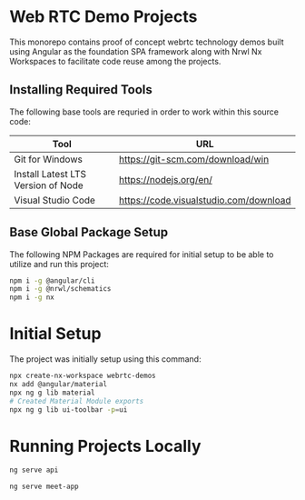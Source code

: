 # Web RTC Demo Projects

This monorepo contains proof of concept webrtc technology demos built using Angular as the foundation SPA framework along with Nrwl Nx Workspaces to facilitate code reuse among the projects.

## Installing Required Tools

The following base tools are requried in order to work within this source code:

| Tool                               | URL                                    |
| ---------------------------------- | -------------------------------------- |
| Git for Windows                    | https://git-scm.com/download/win       |
| Install Latest LTS Version of Node | https://nodejs.org/en/                 |
| Visual Studio Code                 | https://code.visualstudio.com/download |

## Base Global Package Setup

The following NPM Packages are required for initial setup to be able to utilize and run this project:

```bash
npm i -g @angular/cli
npm i -g @nrwl/schematics
npm i -g nx
```

# Initial Setup

The project was initially setup using this command:

```bash
npx create-nx-workspace webrtc-demos
nx add @angular/material
npx ng g lib material
# Created Material Module exports
npx ng g lib ui-toolbar -p=ui
```

# Running Projects Locally

```bash
ng serve api
```

```bash
ng serve meet-app
```
